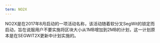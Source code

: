 ```yaml
---
term: NO2X
---
```


NO2X是在2017年8月启动的一项活动名称，该活动随着软分叉SegWit的锁定而启动，旨在说服用户不要实施将区块大小从1MB增加到2MB的计划，这一计划原本是在SEGWIT2X更新中计划实施的。
